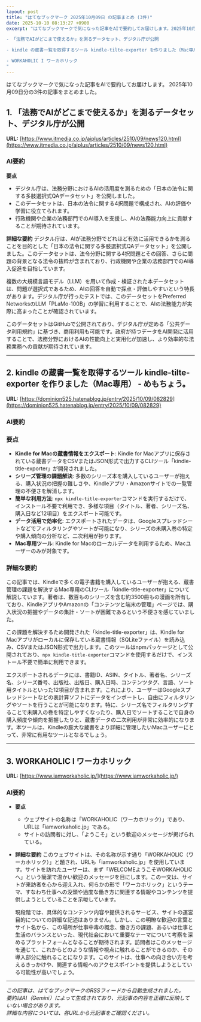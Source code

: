 ```yaml
---
layout: post
title: "はてなブックマーク 2025年10月09日 の記事まとめ (3件)"
date: 2025-10-10 08:13:27 +0900
excerpt: "はてなブックマークで気になった記事をAIで要約してお届けします。2025年10月09日分の3件の記事をまとめました。

- 「法務でAIがどこまで使えるか」を測るデータセット、デジタル庁が公開

- kindle の蔵書一覧を取得するツール kindle-tilte-exporter を作りました（Mac専用） - めもちょう。

- WORKAHOLIC I ワーカホリック
"
---
```


はてなブックマークで気になった記事をAIで要約してお届けします。
2025年10月09日分の3件の記事をまとめました。

## 1. 「法務でAIがどこまで使えるか」を測るデータセット、デジタル庁が公開

**URL:** [https://www.itmedia.co.jp/aiplus/articles/2510/09/news120.html](https://www.itmedia.co.jp/aiplus/articles/2510/09/news120.html)

### AI要約

**要点**
*   デジタル庁は、法務分野におけるAIの活用度を測るための「日本の法令に関する多肢選択式QAデータセット」を公開しました。
*   このデータセットは、日本の法令に関する4択問題で構成され、AIの評価や学習に役立てられます。
*   行政機関や企業の法務部門でのAI導入を支援し、AIの法務能力向上に貢献することが期待されています。

**詳細な要約**
デジタル庁は、AIが法務分野でどれほど有効に活用できるかを測ることを目的とした「日本の法令に関する多肢選択式QAデータセット」を公開しました。このデータセットは、法令分野に関する4択問題とその回答、さらに問題の背景となる法令の抜粋が含まれており、行政機関や企業の法務部門でのAI導入促進を目指しています。

複数の大規模言語モデル（LLM）を用いて作成・検証された本データセットは、問題が選択式であるため、AIの回答を自動で採点・評価しやすいという特長があります。デジタル庁が行ったテストでは、このデータセットをPreferred NetworksのLLM「PLaMo-100B」の学習に利用することで、AIの法務能力が実際に高まったことが確認されています。

このデータセットはGitHubで公開されており、デジタル庁が定める「公共データ利用規約」に基づき、商用利用も可能です。政府が持つデータをAI開発に活用することで、法務分野におけるAIの性能向上と実用化が加速し、より効率的な法務業務への貢献が期待されています。

---

## 2. kindle の蔵書一覧を取得するツール kindle-tilte-exporter を作りました（Mac専用） - めもちょう。

**URL:** [https://dominion525.hatenablog.jp/entry/2025/10/09/082829](https://dominion525.hatenablog.jp/entry/2025/10/09/082829)

### AI要約

### 要点
*   **Kindle for Macの蔵書情報をエクスポート**: Kindle for Macアプリに保存されている蔵書データをCSVまたはJSON形式で出力するCLIツール「kindle-title-exporter」が開発されました。
*   **シリーズ管理の課題解決**: 多数のシリーズ本を購入しているユーザーが抱える、購入状況の把握の難しさや、Kindleアプリ・Amazonサイトでの一覧管理の不便さを解消します。
*   **簡単な利用方法**: `npx kindle-title-exporter`コマンドを実行するだけで、インストール不要で利用でき、多様な項目（タイトル、著者、シリーズ名、購入日など12項目）をエクスポート可能です。
*   **データ活用で効率化**: エクスポートされたデータは、Googleスプレッドシートなどでフィルタリングやソートが可能になり、シリーズの未購入巻の特定や購入傾向の分析など、二次利用が捗ります。
*   **Mac専用ツール**: Kindle for Macのローカルデータを利用するため、Macユーザーのみが対象です。

### 詳細な要約

この記事では、Kindleで多くの電子書籍を購入しているユーザーが抱える、蔵書管理の課題を解決するMac専用のCLIツール「kindle-title-exporter」について解説しています。著者は、数百ものシリーズを含む約3500冊もの漫画を所有しており、KindleアプリやAmazonの「コンテンツと端末の管理」ページでは、購入状況の把握やデータの集計・ソートが困難であるという不便さを感じていました。

この課題を解決するため開発された「kindle-title-exporter」は、Kindle for Macアプリがローカルに保存している蔵書情報（SQLiteファイル）を読み込み、CSVまたはJSON形式で出力します。このツールはnpmパッケージとして公開されており、`npx kindle-title-exporter`コマンドを使用するだけで、インストール不要で簡単に利用できます。

エクスポートされるデータには、書籍ID、ASIN、タイトル、著者名、シリーズ名、シリーズ番号、出版社、出版日、購入日時、コンテンツタグ、言語、ソート用タイトルといった12項目が含まれます。これにより、ユーザーはGoogleスプレッドシートなどの表計算ソフトにデータをインポートし、自由にフィルタリングやソートを行うことが可能になります。特に、シリーズ名でフィルタリングすることで未購入の巻を特定しやすくなったり、購入日でソートすることで自身の購入頻度や傾向を把握したりと、蔵書データの二次利用が非常に効率的になります。本ツールは、Kindleの膨大な蔵書をより詳細に管理したいMacユーザーにとって、非常に有用なツールとなるでしょう。

---

## 3. WORKAHOLIC I ワーカホリック

**URL:** [https://www.iamworkaholic.jp/](https://www.iamworkaholic.jp/)

### AI要約

*   **要点**
    *   ウェブサイトの名称は「WORKAHOLIC（ワーカホリック）」であり、URLは「iamworkaholic.jp」である。
    *   サイトの訪問者に対し、「ようこそ」という歓迎のメッセージが掲げられている。

*   **詳細な要約**
    このウェブサイトは、その名称が示す通り「WORKAHOLIC（ワーカホリック）」と題され、URLも「iamworkaholic.jp」を使用しています。サイトを訪れたユーザーは、まず「WELCOMEようこそWORKAHOLICへ」という簡潔で温かい歓迎のメッセージを目にします。この一文は、サイトが来訪者を心から迎え入れ、何らかの形で「ワーカホリック」というテーマ、すなわち仕事への没頭や過度な働き方に関連する情報やコンテンツを提供しようとしていることを示唆しています。

    現段階では、具体的なコンテンツ内容や提供されるサービス、サイトの運営目的についての詳細な記述はありません。しかし、この明瞭な歓迎の言葉とサイト名から、この場所が仕事中毒の概念、働き方の課題、あるいは仕事と生活のバランスといった、現代社会において重要なテーマについて考察を深めるプラットフォームとなることが期待されます。訪問者はこのメッセージを通じて、これからどのような情報や視点に触れることができるのか、その導入部分に触れることになります。このサイトは、仕事への向き合い方を考えるきっかけや、関連する情報へのアクセスポイントを提供しようとしている可能性が高いでしょう。

---

*この記事は、はてなブックマークのRSSフィードから自動生成されました。*  
*要約はAI（Gemini）によって生成されており、元記事の内容を正確に反映していない場合があります。*  
*詳細な内容については、各URLから元記事をご確認ください。*
